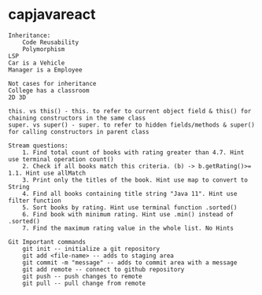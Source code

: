 # capjavareact
    Inheritance: 
        Code Reusability
        Polymorphism
    LSP    
    Car is a Vehicle
    Manager is a Employee
    
    Not cases for inheritance
    College has a classroom
    2D 3D

    this. vs this() - this. to refer to current object field & this() for chaining constructors in the same class
    super. vs super() - super. to refer to hidden fields/methods & super() for calling constructors in parent class

    Stream questions:
        1. Find total count of books with rating greater than 4.7. Hint use terminal operation count()
        2. Check if all books match this criteria. (b) -> b.getRating()>= 1.1. Hint use allMatch
        3. Print only the titles of the book. Hint use map to convert to String
        4. Find all books containing title string "Java 11". Hint use filter function 
        5. Sort books by rating. Hint use terminal function .sorted()
        6. Find book with minimum rating. Hint use .min() instead of .sorted()
        7. Find the maximum rating value in the whole list. No Hints

    Git Important commands
        git init -- initialize a git repository
        git add <file-name> -- adds to staging area
        git commit -m "message" -- adds to commit area with a message
        git add remote -- connect to github repository
        git push -- push changes to remote 
        git pull -- pull change from remote
